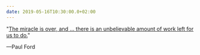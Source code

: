 ```yaml
---
date: 2019-05-16T10:30:00.0+02:00
---
```


"[The miracle is over, and ... there is an unbelievable amount of work left for us to do.](https://www.wired.com/story/why-we-love-tech-defense-difficult-industry/)"

—Paul Ford
